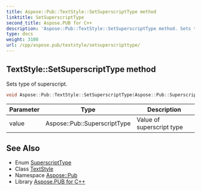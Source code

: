 ```yaml
---
title: Aspose::Pub::TextStyle::SetSuperscriptType method
linktitle: SetSuperscriptType
second_title: Aspose.PUB for C++
description: 'Aspose::Pub::TextStyle::SetSuperscriptType method. Sets type of superscript in C++.'
type: docs
weight: 3100
url: /cpp/aspose.pub/textstyle/setsuperscripttype/
---
```

## TextStyle::SetSuperscriptType method


Sets type of superscript.

```cpp
void Aspose::Pub::TextStyle::SetSuperscriptType(Aspose::Pub::SuperscriptType value)
```


| Parameter | Type | Description |
| --- | --- | --- |
| value | Aspose::Pub::SuperscriptType | Value of superscript type |

## See Also

* Enum [SuperscriptType](../../superscripttype/)
* Class [TextStyle](../)
* Namespace [Aspose::Pub](../../)
* Library [Aspose.PUB for C++](../../../)
